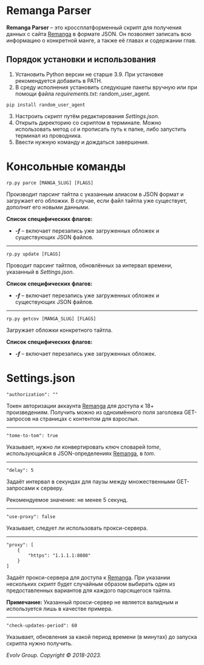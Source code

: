 # Remanga Parser
**Remanga Parser** – это кроссплатформенный скрипт для получения данных с сайта [Remanga](https://remanga.org/) в формате JSON. Он позволяет записать всю информацию о конкретной манге, а также её главах и содержании глав.

## Порядок установки и использования
1. Установить Python версии не старше 3.9. При установке рекомендуется добавить в PATH.
2. В среду исполнения установить следующие пакеты вручную или при помощи файла _requirements.txt_: random_user_agent.
```
pip install random_user_agent
```
3. Настроить скрипт путём редактирования *Settings.json*.
4. Открыть директорию со скриптом в терминале. Можно использовать метод `cd` и прописать путь к папке, либо запустить терминал из проводника.
5. Ввести нужную команду и дождаться завершения.

# Консольные команды
```
rp.py parce [MANGA_SLUG] [FLAGS]
```
Производит парсинг тайтла с указанным алиасом в JSON формат и загружает его обложки. В случае, если файл тайтла уже существует, дополнит его новыми данными. 

**Список специфических флагов:**
* _**-f**_ – включает перезапись уже загруженных обложек и существующих JSON файлов.
____
```
rp.py update [FLAGS]
```
Проводит парсинг тайтлов, обновлённых за интервал времени, указанный в _Settings.json_.

**Список специфических флагов:**
* _**-f**_ – включает перезапись уже загруженных обложек и существующих JSON файлов.
____
```
rp.py getcov [MANGA_SLUG] [FLAGS]
```
Загружает обложки конкретного тайтла.

**Список специфических флагов:**
* _**-f**_ – включает перезапись уже загруженных обложек.

# Settings.json
```
"authorization": ""
```
Токен авторизации аккаунта [Remanga](https://remanga.org/) для доступа к 18+ произведениям. Получить можно из одноимённого поля заголовка GET-запросов на страницах с контентом для взрослых.
____
```
"tome-to-tom": true
```
Указывает, нужно ли конвертировать ключ словарей _tome_, использующийся в JSON-определениях [Remanga](https://remanga.org/), в _tom_.
____
```
"delay": 5
```
Задаёт интервал в секундах для паузы между множественными GET-запросами к серверу.

Рекомендуемое значение: не менее 5 секунд.
____
```
"use-proxy": false
```
Указывает, следует ли использовать прокси-сервера.
____
```
"proxy": [
	{
		"https": "1.1.1.1:8080"
	}
]
```
Задаёт прокси-сервера для доступа к [Remanga](https://remanga.org/). При указании нескольких скрипт будет случайным образом выбирать один из предоставленных вариантов для каждого парсящегося тайтла.

**Примечание:** Указанный  прокси-сервер не является валидным и используется лишь в качестве примера.
____
```
"check-updates-period": 60
```
Указывает, обновления за какой период времени (в минутах) до запуска скрипта нужно получить.

*Evolv Group. Copyright © 2018-2023.*
